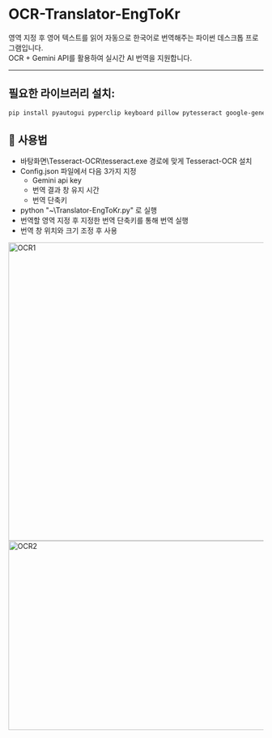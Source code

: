 # OCR-Translator-EngToKr

영역 지정 후 영어 텍스트를 읽어 자동으로 한국어로 번역해주는 파이썬 데스크톱 프로그램입니다.  
OCR + Gemini API를 활용하여 실시간 AI 번역을 지원합니다.

---

## 필요한 라이브러리 설치:
```bash
pip install pyautogui pyperclip keyboard pillow pytesseract google-generativeai
```
## 📌 사용법

- 바탕화면\Tesseract-OCR\tesseract.exe 경로에 맞게 Tesseract-OCR 설치
- Config.json 파일에서 다음 3가지 지정
    - Gemini api key
    - 번역 결과 창 유지 시간
    - 번역 단축키
- python "~\Translator-EngToKr.py" 로 실행
- 번역할 영역 지정 후 지정한 번역 단축키를 통해 번역 실행
- 번역 창 위치와 크기 조정 후 사용
  
<img width="1032" height="588" alt="OCR1" src="https://github.com/user-attachments/assets/fd934f84-0cba-44a1-a283-ee88c849f284" />
<img width="2192" height="373" alt="OCR2" src="https://github.com/user-attachments/assets/4a9b76aa-90f1-4fc9-a06f-6f667593b6ec" />
